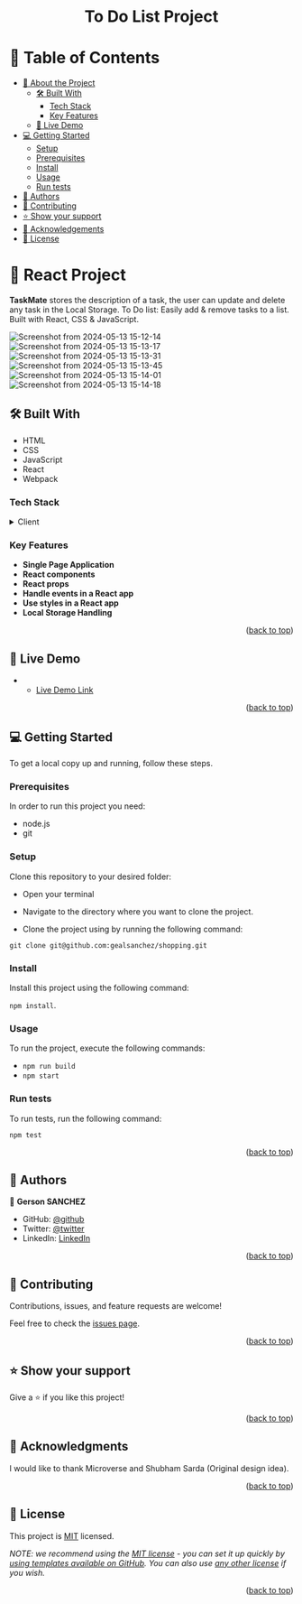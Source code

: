 <a name="readme-top"></a>

<div align="center">

<h1><b>To Do List Project</b></h1>

</div>

<!-- TABLE OF CONTENTS -->

# 📗 Table of Contents

- [📖 About the Project](#about-project)
  - [🛠 Built With](#built-with)
    - [Tech Stack](#tech-stack)
    - [Key Features](#key-features)
  - [🚀 Live Demo](#live-demo)
- [💻 Getting Started](#getting-started)
  - [Setup](#setup)
  - [Prerequisites](#prerequisites)
  - [Install](#install)
  - [Usage](#usage)
  - [Run tests](#run-tests)
- [👥 Authors](#authors)
- [🤝 Contributing](#contributing)
- [⭐️ Show your support](#support)
- [🙏 Acknowledgements](#acknowledgements)
- [📝 License](#license)

<!-- PROJECT DESCRIPTION -->

# 📖 React Project <a name="about-project"></a>

**TaskMate** stores the description of a task, the user can update and delete any task in the Local Storage. To Do list: Easily add & remove tasks to a list. Built with React, CSS & JavaScript.

![Screenshot from 2024-05-13 15-12-14](https://github.com/gealsanchez/thetodolist/assets/94255143/fc7b1750-c793-464b-afb5-3d443ea10a0b)
![Screenshot from 2024-05-13 15-13-17](https://github.com/gealsanchez/thetodolist/assets/94255143/5261a0ab-e55e-4b11-a78d-e16093b91aef)
![Screenshot from 2024-05-13 15-13-31](https://github.com/gealsanchez/thetodolist/assets/94255143/be9b5ee9-e8ab-4f46-9d5d-6f2a2effe1f8)
![Screenshot from 2024-05-13 15-13-45](https://github.com/gealsanchez/thetodolist/assets/94255143/fcaea3d3-23e6-4c95-9706-b171288240b5)
![Screenshot from 2024-05-13 15-14-01](https://github.com/gealsanchez/thetodolist/assets/94255143/31f453c6-f1cb-4d54-b211-c460d4b0c0c3)
![Screenshot from 2024-05-13 15-14-18](https://github.com/gealsanchez/thetodolist/assets/94255143/fa32940b-bb0a-4919-88bc-496f8b57599a)

## 🛠 Built With <a name="built-with"></a>

 - HTML
 - CSS
 - JavaScript
 - React
 - Webpack

### Tech Stack <a name="tech-stack"></a>

<details>
  <summary>Client</summary>
  <ul>
    <li><a href="https://reactjs.org/">React.js</a></li>
  </ul>
</details>

### Key Features <a name="key-features"></a>

- **Single Page Application**
- **React components**
- **React props**
- **Handle events in a React app**
- **Use styles in a React app**
- **Local Storage Handling**

<p align="right">(<a href="#readme-top">back to top</a>)</p>

## 🚀 Live Demo <a name="live-demo"></a>

- - [Live Demo Link](https://taskmate-todo-react.netlify.app/)

<p align="right">(<a href="#readme-top">back to top</a>)</p>

## 💻 Getting Started <a name="getting-started"></a>

To get a local copy up and running, follow these steps.

### Prerequisites

In order to run this project you need:
- node.js
- git

### Setup

Clone this repository to your desired folder:

- Open your terminal

- Navigate to the directory where you want to clone the project.

- Clone the project using by running the following command:

`git clone git@github.com:gealsanchez/shopping.git`

### Install

Install this project using the following command: 

`npm install`.

### Usage

To run the project, execute the following commands:

- `npm run build`
- `npm start`

### Run tests

To run tests, run the following command:

`npm test`

<p align="right">(<a href="#readme-top">back to top</a>)</p>

## 👥 Authors <a name="authors"></a>

👤 **Gerson SANCHEZ**

- GitHub: [@github](https://github.com/gealsanchez)
- Twitter: [@twitter](https://twitter.com/gealsanchez)
- LinkedIn: [LinkedIn](https://www.linkedin.com/in/gersonsanchezsandoval/)

<p align="right">(<a href="#readme-top">back to top</a>)</p>

## 🤝 Contributing <a name="contributing"></a>

Contributions, issues, and feature requests are welcome!

Feel free to check the [issues page](../../issues/).

<p align="right">(<a href="#readme-top">back to top</a>)</p>

## ⭐️ Show your support <a name="support"></a>

Give a ⭐️ if you like this project!

<p align="right">(<a href="#readme-top">back to top</a>)</p>

## 🙏 Acknowledgments <a name="acknowledgements"></a>

I would like to thank Microverse and Shubham Sarda (Original design idea).

<p align="right">(<a href="#readme-top">back to top</a>)</p>

<!-- LICENSE -->

## 📝 License <a name="license"></a>

This project is [MIT](./LICENSE) licensed.

_NOTE: we recommend using the [MIT license](https://choosealicense.com/licenses/mit/) - you can set it up quickly by [using templates available on GitHub](https://docs.github.com/en/communities/setting-up-your-project-for-healthy-contributions/adding-a-license-to-a-repository). You can also use [any other license](https://choosealicense.com/licenses/) if you wish._

<p align="right">(<a href="#readme-top">back to top</a>)</p>

